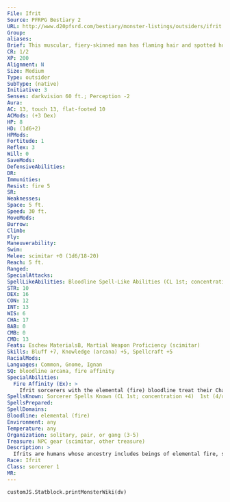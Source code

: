 ```yaml
---
File: Ifrit
Source: PFRPG Bestiary 2
URL: http://www.d20pfsrd.com/bestiary/monster-listings/outsiders/ifrit
Group: 
aliases: 
Brief: This muscular, fiery-skinned man has flaming hair and spotted horns upon his brow.
CR: 1/2
XP: 200
Alignment: N
Size: Medium
Type: outsider
SubType: (native)
Initiative: 3
Senses: darkvision 60 ft.; Perception -2
Aura: 
AC: 13, touch 13, flat-footed 10
ACMods: (+3 Dex)
HP: 8
HD: (1d6+2)
HPMods: 
Fortitude: 1
Reflex: 3
Will: 0
SaveMods: 
DefensiveAbilities: 
DR: 
Immunities: 
Resist: fire 5
SR: 
Weaknesses: 
Space: 5 ft.
Speed: 30 ft.
MoveMods: 
Burrow: 
Climb: 
Fly: 
Maneuverability: 
Swim: 
Melee: scimitar +0 (1d6/18-20)
Reach: 5 ft.
Ranged: 
SpecialAttacks: 
SpellLikeAbilities: Bloodline Spell-Like Abilities (CL 1st; concentration +4)  6/day-elemental ray (1d6 fire)   Ifrit Spell-Like Abilities (CL 1st; concentration +4)  1/day-burning hands (DC 14)
STR: 10
DEX: 16
CON: 12
INT: 13
WIS: 6
CHA: 17
BAB: 0
CMB: 0
CMD: 13
Feats: Eschew MaterialsB, Martial Weapon Proficiency (scimitar)
Skills: Bluff +7, Knowledge (arcana) +5, Spellcraft +5
RacialMods: 
Languages: Common, Gnome, Ignan
SQ: bloodline arcana, fire affinity
SpecialAbilities:
  Fire Affinity (Ex): >
    Ifrit sorcerers with the elemental (fire) bloodline treat their Charisma score as 2 points higher for all sorcerer spells and class abilities. Ifrit spellcasters with the Fire domain use their domain powers and spells at +1 caster level.
SpellsKnown: Sorcerer Spells Known (CL 1st; concentration +4)  1st (4/day)-burning hands (DC 15), mage armor  0 (at will)-acid splash, detect magic, flare (DC 14), prestidigitation
SpellsPrepared: 
SpellDomains: 
Bloodline: elemental (fire)
Environment: any
Temperature: any
Organization: solitary, pair, or gang (3-5)
Treasure: NPC gear (scimitar, other treasure)
Description: >
  Ifrits are humans whose ancestry includes beings of elemental fire, such as efreet. Ifrits have pointed ears, red or mottled horns on the brow, and hair that flickers and waves as if it were af lame.  All ifrits are at some level pyromaniacs. Adoring fire in all its forms, they tend to be passionate and quick to action, with a predilection for striking first in any conf lict-a trait which keeps them alive but doesn't make them a lot of friends. Ifrits generally seek out the company of either less-powerful minions who can be browbeaten into following orders, or calm, cool individuals who can balance the ifrits out.  IFRIT CHARACTERS  Ifrits are defined by class levels-they do not possess racial Hit Dice. Ifrits have the following racial traits.  +2 Dexterity, +2 Charisma, -2 Wisdom: Ifrits are passionate and quick, but also impetuous and destructive.  Darkvision: Ifrits can see in the dark up to 60 feet.  Spell-Like Ability: Burning hands 1/day (caster level equals the ifrit's total Hit Dice).  Energy Resistance: Ifrits have fire resistance 5.  Fire Affinity: See above.  Languages: Ifrits begin play speaking Common and Ignan. Ifrits with high Intelligence scores can choose any of the following bonus languages: Aquan, Auran, Dwarven, Elven, Gnome, Half ling, and Terran.
Race: Ifrit
Class: sorcerer 1
MR: 
---
```

```dataviewjs
customJS.Statblock.printMonsterWiki(dv)
```

